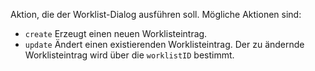 Aktion, die der Worklist-Dialog ausführen soll. Mögliche Aktionen sind:
- `create` Erzeugt einen neuen Worklisteintrag.
- `update` Ändert einen existierenden Worklisteintrag. Der zu ändernde Worklisteintrag wird über die `worklistID` bestimmt.